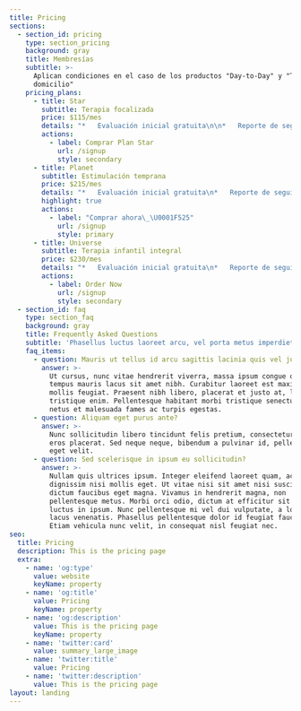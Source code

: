 ```yaml
---
title: Pricing
sections:
  - section_id: pricing
    type: section_pricing
    background: gray
    title: Membresías
    subtitle: >-
      Aplican condiciones en el caso de los productos "Day-to-Day" y "Terapia a
      domicilio"
    pricing_plans:
      - title: Star
        subtitle: Terapia focalizada
        price: $115/mes
        details: "*   Evaluación inicial gratuita\n\n*   Reporte de seguimiento mensual\n\n*   De lunes a sábado (bajo previo agendamiento)\n\n*   Horario de atención: 9AM a 6PM\n\n*   Sesiones de 30 mins.\n\n**Solo una terapia:**\n\n1.  Terapia física \U0001F93E‍♀️\n\n2.  Terapia ocupacional \U0001F3A8\n\n3.  Hidroterapia \U0001F4A6\n\n4.  Terapia del Lenguaje \U0001F445\n\n5.  Canoterapia  \U0001F436\n"
        actions:
          - label: Comprar Plan Star
            url: /signup
            style: secondary
      - title: Planet
        subtitle: Estimulación temprana
        price: $215/mes
        details: "*   Evaluación inicial gratuita\n*   Reporte de seguimiento mensual\n*   De lunes a sábado (bajo agendamiento previo)\n*   *   Horario de atención: 9AM a 6PM\n\n    *   *   Sesiones de 1h.\n\n**3 terapias por sesión:**\n\n*   Terapia física \U0001F93E‍♀️\n\n*   Terapia ocupacional \U0001F3A8\n\n*   Hidroterapia  \U0001F4A6\n"
        highlight: true
        actions:
          - label: "Comprar ahora\_\U0001F525"
            url: /signup
            style: primary
      - title: Universe
        subtitle: Terapia infantil integral
        price: $230/mes
        details: "*   Evaluación inicial gratuita\n*   Reporte de seguimiento mensual\n*   De lunes a sábado (bajo agendamiento previo)\n*   Horario de atención: 9AM a 6PM\n*   Sesiones de 1h.\n\n**3 terapias por sesión**\n\n1.  Terapia física \U0001F93E‍♀️\n\n2.  Terapia ocupacional \U0001F3A8\n\n3.  Hidroterapia \U0001F4A6\n\n*   **+ 1 sesión de Hidroterapia extra \U0001F4A6**\n*   **+ 2 sesiones de Canoterapia \U0001F436**\n*   **+ 1 sesión de Terapia del Lenguaje \U0001F445**\n"
        actions:
          - label: Order Now
            url: /signup
            style: secondary
  - section_id: faq
    type: section_faq
    background: gray
    title: Frequently Asked Questions
    subtitle: 'Phasellus luctus laoreet arcu, vel porta metus imperdiet sit amet.'
    faq_items:
      - question: Mauris ut tellus id arcu sagittis lacinia quis vel justo?
        answer: >-
          Ut cursus, nunc vitae hendrerit viverra, massa ipsum congue quam, sed
          tempus mauris lacus sit amet nibh. Curabitur laoreet est maximus
          mollis feugiat. Praesent nibh libero, placerat et justo at, luctus
          tristique enim. Pellentesque habitant morbi tristique senectus et
          netus et malesuada fames ac turpis egestas.
      - question: Aliquam eget purus ante?
        answer: >-
          Nunc sollicitudin libero tincidunt felis pretium, consectetur aliquam
          eros placerat. Sed neque neque, bibendum a pulvinar id, pellentesque
          eget velit.
      - question: Sed scelerisque in ipsum eu sollicitudin?
        answer: >-
          Nullam quis ultrices ipsum. Integer eleifend laoreet quam, ac
          dignissim nisi mollis eget. Ut vitae nisi sit amet nisi suscipit
          dictum faucibus eget magna. Vivamus in hendrerit magna, non
          pellentesque metus. Morbi orci odio, dictum at efficitur sit amet,
          luctus in ipsum. Nunc pellentesque mi vel dui vulputate, a lobortis
          lacus venenatis. Phasellus pellentesque dolor id feugiat faucibus.
          Etiam vehicula nunc velit, in consequat nisl feugiat nec.
seo:
  title: Pricing
  description: This is the pricing page
  extra:
    - name: 'og:type'
      value: website
      keyName: property
    - name: 'og:title'
      value: Pricing
      keyName: property
    - name: 'og:description'
      value: This is the pricing page
      keyName: property
    - name: 'twitter:card'
      value: summary_large_image
    - name: 'twitter:title'
      value: Pricing
    - name: 'twitter:description'
      value: This is the pricing page
layout: landing
---
```

